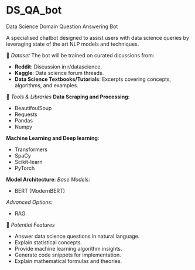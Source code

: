 # DS_QA_bot
Data Science Domain Question Answering Bot

A specialised chatbot designed to assist users with data science queries by leveraging state of the art NLP models and techniques.


📂 *Dataset*
The bot will be trained on curated dicussions from:
- **Reddit**: Discussion in r/datascience.
- **Kaggle**: Data science forum threads.
- **Data Science Textbooks/Tutorials**: Excerpts covering concepts, algorithms, and examples.

🔧 *Tools & Libraries*
**Data Scraping and Processing**:
- BeautifoulSoup
- Requests
- Pandas
- Numpy

**Machine Learning and Deep learning**:
- Transformers
- SpaCy
- Scikit-learn
- PyTorch

**Model Architecture**:
*Base Models:*
- BERT (ModernBERT)

*Advanced Options:*
- RAG

🚀 *Potential Features*
- Answer data science questions in natural language.
- Explain statistical concepts.
- Provide machine learning algorithm insights.
- Generate code snippets for implementation.
- Explain mathematical formulas and theories.







